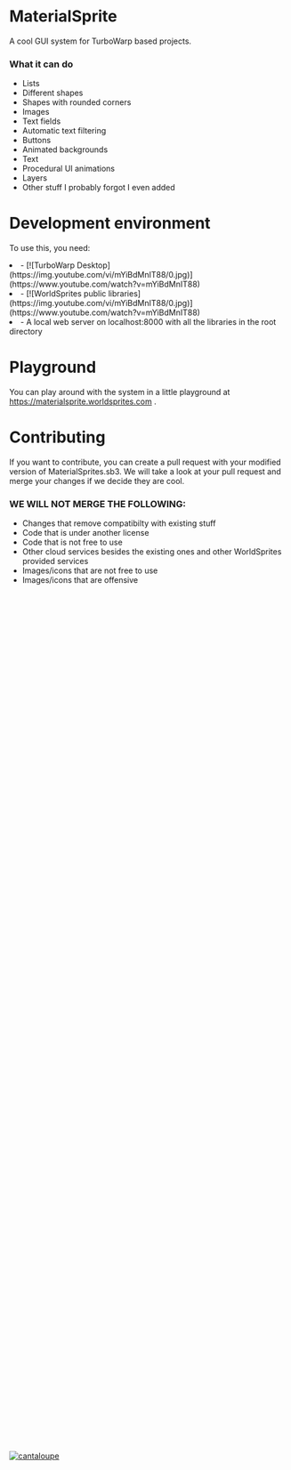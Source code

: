 # MaterialSprite
A cool GUI system for TurboWarp based projects.
### What it can do
<ul>
  <li>Lists</li>
  <li>Different shapes</li>
  <li>Shapes with rounded corners</li>
  <li>Images</li>
  <li>Text fields</li>
  <li>Automatic text filtering</li>
  <li>Buttons</li>
  <li>Animated backgrounds</li>
  <li>Text</li>
  <li>Procedural UI animations</li>
  <li>Layers</li>
  <li>Other stuff I probably forgot I even added</li>
</ul>

# Development environment
To use this, you need:
<li>- [![TurboWarp Desktop](https://img.youtube.com/vi/mYiBdMnIT88/0.jpg)](https://www.youtube.com/watch?v=mYiBdMnIT88)</li>
<li>- [![WorldSprites public libraries](https://img.youtube.com/vi/mYiBdMnIT88/0.jpg)](https://www.youtube.com/watch?v=mYiBdMnIT88)</li>
<li>- A local web server on localhost:8000 with all the libraries in the root directory</li>

# Playground
You can play around with the system in a little playground at https://materialsprite.worldsprites.com .

# Contributing
If you want to contribute, you can create a pull request with your modified version of MaterialSprites.sb3. We will take a look at your pull request and merge your changes if we decide they are cool.

### WE WILL NOT MERGE THE FOLLOWING:
<ul>
  <li>Changes that remove compatibilty with existing stuff</li>
  <li>Code that is under another license</li>
  <li>Code that is not free to use</li>
  <li>Other cloud services besides the existing ones and other WorldSprites provided services</li>
  <li>Images/icons that are not free to use</li>
  <li>Images/icons that are offensive</li>
</ul>

<br>
<br>
<br>
<br>
<br>
<br>
<br>
<br>
<br>
<br>
<br>
<br>
<br>
<br>
<br>
<br>
<br>
<br>
<br>
<br>
<br>
<br>
<br>
<br>
<br>
<br>
<br>
<br>
<br>
<br>
<br>
<br>
<br>
<br>
<br>
<br>
<br>
<br>
<br>
<br>
<br>
<br>
<br>
<br>
<br>
<br>
<br>
<br>
<br>
<br>
<br>
<br>
<br>
<br>
<br>
<br>
<br>
<br>
<br>
<br>
<br>
<br>
<br>
<br>
<br>
<br>
<br>
<br>
<br>
<br>
<br>
<br>
<br>
<br>
<br>
<br>
<br>
<br>
<br>
<br>
<br>
<br>
<br>
<br>
<br>
<br>
<br>
<br>
<br>
<br>

[![cantaloupe](https://img.youtube.com/vi/mYiBdMnIT88/0.jpg)](https://www.youtube.com/watch?v=mYiBdMnIT88)